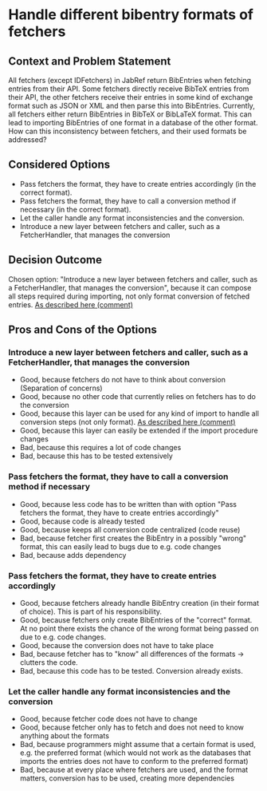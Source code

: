 # Handle different bibentry formats of fetchers

## Context and Problem Statement

All fetchers (except IDFetchers) in JabRef return BibEntries when fetching entries from their API.
Some fetchers directly receive BibTeX entries from their API, the other fetchers receive their entries in some kind of exchange format such as JSON or XML and then parse this into BibEntries.
Currently, all fetchers either return BibEntries in BibTeX or BibLaTeX format.
This can lead to importing BibEntries of one format in a database of the other format.
How can this inconsistency between fetchers, and their used formats be addressed?

## Considered Options

* Pass fetchers the format, they have to create entries accordingly (in the correct format).
* Pass fetchers the format, they have to call a conversion method if necessary (in the correct format).
* Let the caller handle any format inconsistencies and the conversion.
* Introduce a new layer between fetchers and caller, such as a FetcherHandler, that manages the conversion

## Decision Outcome

Chosen option: "Introduce a new layer between fetchers and caller, such as a FetcherHandler, that manages the conversion",
because it can compose all steps required during importing, not only format conversion of fetched entries.
[As described here (comment)](https://github.com/JabRef/jabref/pull/6687)

## Pros and Cons of the Options

### Introduce a new layer between fetchers and caller, such as a FetcherHandler, that manages the conversion

* Good, because fetchers do not have to think about conversion (Separation of concerns)
* Good, because no other code that currently relies on fetchers has to do the conversion
* Good, because this layer can be used for any kind of import to handle all conversion steps (not only format). [As described here (comment)](https://github.com/JabRef/jabref/pull/6687)
* Good, because this layer can easily be extended if the import procedure changes
* Bad, because this requires a lot of code changes
* Bad, because this has to be tested extensively

### Pass fetchers the format, they have to call a conversion method if necessary

* Good, because less code has to be written than with option "Pass fetchers the format, they have to create entries accordingly"
* Good, because code is already tested
* Good, because keeps all conversion code centralized (code reuse)
* Bad, because fetcher first creates the BibEntry in a possibly "wrong" format, this can easily lead to bugs due to e.g. code changes
* Bad, because adds dependency

### Pass fetchers the format, they have to create entries accordingly

* Good, because fetchers already handle BibEntry creation (in their format of choice). This is part of his responsibility.
* Good, because fetchers only create BibEntries of the "correct" format. At no point there exists the chance of the wrong format being passed on due to e.g. code changes.
* Good, because the conversion does not have to take place
* Bad, because fetcher has to "know" all differences of the formats -> clutters the code.
* Bad, because this code has to be tested. Conversion already exists.

### Let the caller handle any format inconsistencies and the conversion

* Good, because fetcher code does not have to change
* Good, because fetcher only has to fetch and does not need to know anything about the formats
* Bad, because programmers might assume that a certain format is used, e.g. the preferred format (which would not work as the databases that imports the entries does not have to conform to the preferred format)
* Bad, because at every place where fetchers are used, and the format matters, conversion has to be used, creating more dependencies
